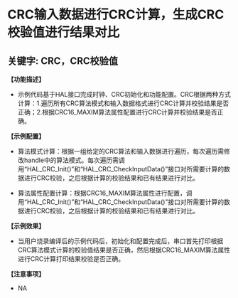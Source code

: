 # CRC输入数据进行CRC计算，生成CRC校验值进行结果对比
## 关键字: CRC，CRC校验值

**【功能描述】**
+ 示例代码基于HAL接口完成时钟、CRC初始化和功能配置。CRC根据两种方式计算：1.遍历所有CRC算法模式和输入数据格式进行CRC计算并校验结果是否正确；2.根据CRC16_MAXIM算法属性配置进行CRC计算并校验结果是否正确。

**【示例配置】**
+ 算法模式计算：根据一组给定的CRC算法和输入数据进行遍历，每次遍历需修改handle中的算法模式。每次遍历需调用“HAL_CRC_Init()”和“HAL_CRC_CheckInputData()”接口对所需要计算的数据进行CRC校验，之后根据计算的校验结果和已有结果进行对比。

+ 算法属性配置计算：根据CRC16_MAXIM算法属性进行配置，调用“HAL_CRC_Init()”和“HAL_CRC_CheckInputData()”接口对所需要计算的数据进行CRC校验，之后根据计算的校验结果和已有结果进行对比。

**【示例效果】**
+ 当用户烧录编译后的示例代码后，初始化和配置完成后，串口首先打印根据CRC算法模式计算的校验值结果是否正确，然后根据CRC16_MAXIM算法属性进行CRC计算打印结果校验是否正确。

**【注意事项】**
+ NA
